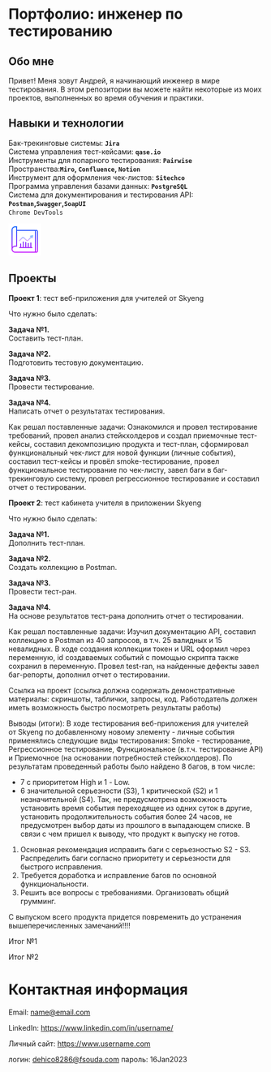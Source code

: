# Портфолио: инженер по тестированию

## Обо мне

Привет! Меня зовут Андрей, я начинающий инженер в мире тестирования.
В этом репозитории вы можете найти некоторые из моих проектов, выполненных во время обучения и практики.

## Навыки и технологии

Бак-трекинговые системы: **`Jira`**    
Система управления тест-кейсами: **`qase.io`**  
Инструменты для попарного тестирования: **`Pairwise`**  
Пространства:**`Miro`, `Confluence`, `Notion`**  
Инструмент для оформления чек-листов: **`Sitechco`**  
Программа управления базами данных: **`PostgreSQL`**  
Система для документирования и тестирования API: **`Postman`,`Swagger`,`SoapUI`**  
`Chrome DevTools`

![навыки и умения](https://github.com/Andrei-portfolio/QA-portfolio/blob/main/icons8-проект-64.png) 

## Проекты
**Проект 1**: тест веб-приложения для учителей от Skyeng

Что нужно было сделать:

**Задача №1.**  
Составить тест-план.

**Задача №2.**  
Подготовить тестовую документацию.  

**Задача №3.**  
Провести тестирование.  

**Задача №4.**  
Написать отчет о результатах тестирования. 

Как решал поставленные задачи:
Ознакомился и провел тестирование требований, провел анализ стейкхолдеров и создал приемочные тест-кейсы, составил декомпозицию продукта и тест-план, сформировал функциональный чек-лист для новой функции (личные события), составил тест-кейсы и провёл smoke-тестирование, провел функциональное тестирование по чек-листу, завел баги в баг-трекинговую систему, провел регрессионное тестирование и составил отчет о тестировании.

**Проект 2**: тест кабинета учителя в приложении Skyeng

Что нужно было сделать:

**Задача №1.**    
Дополнить тест-план. 

**Задача №2.**   
Создать коллекцию в Postman.  

**Задача №3.**   
Провести тест-ран. 

**Задача №4.**   
На основе результатов тест-рана дополнить отчет о тестировании.   

Как решал поставленные задачи:
Изучил документацию API, составил коллекцию в Postman из 40 запросов, в т.ч. 25 валидных и 15 невалидных. В ходе создания коллекции токен и URL оформил через переменную, id создаваемых событий с помощью скрипта также сохранил в переменную. Провел test-ran, на найденные дефекты завел баг-репорты, дополнил отчет о тестировании.  
  


Ссылка на проект (ссылка должна содержать демонстративные материалы: скриншоты, таблички, запросы, код. Работодатель должен иметь возможность быстро посмотреть результаты работы)

Выводы (итоги):
В ходе тестирования веб-приложения для учителей от Skyeng по добавленному новому  элементу - личные события применялись следующие виды тестирования: Smoke - тестирование, Регрессионное тестирование, Функциональное (в.т.ч. тестирование API) и Приемочное (на основании потребностей стейкхолдеров).
По результатам проведенный работы было найдено 8 багов, в том числе:
- 7 с приоритетом High и 1 - Low.
- 6 значительной серьезности (S3), 1 критической (S2) и 1 незначительной (S4).
  Так, не предусмотрена возможность установить время события переходящее из одних суток в другие, установить продолжительность события более 24 часов, не предусмотрен выбор даты из прошлого в выпадающем списке.
В связи с чем пришел к выводу, что продукт к выпуску не готов.  

1. Основная рекомендация исправить баги с серьезностью S2 - S3. Распределить баги согласно приоритету и серьезности для быстрого исправления.
2. Требуется доработка и исправление багов по основной функциональности.
3. Решить все вопросы с требованиями. Организовать общий грумминг.

С выпуском всего продукта придется повременить до устранения вышеперечисленных замечаний!!!!


Итог №1

Итог №2

# Контактная информация

Email: name@email.com

LinkedIn: https://www.linkedin.com/in/username/

Личный сайт: https://www.username.com



логин: dehico8286@fsouda.com
пароль: 16Jan2023
